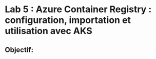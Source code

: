 # Lab 5 : Azure Container Registry : configuration, importation et utilisation avec AKS
## Objectif:<br>
